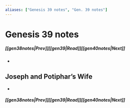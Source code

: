 ```yaml
---
aliases: ["Genesis 39 notes", "Gen. 39 notes"]
---
```

# Genesis 39 notes
##### <span class=arrow-left></span>[[gen38notes|Prev]]<span class=navigation-separator></span>[[gen39|Read]]<span class=navigation-separator></span>[[gen40notes|Next]]<span class=arrow-right></span>
- 
## Joseph and Potiphar’s Wife
- 
##### <span class=arrow-left></span>[[gen38notes|Prev]]<span class=navigation-separator></span>[[gen39|Read]]<span class=navigation-separator></span>[[gen40notes|Next]]<span class=arrow-right></span>